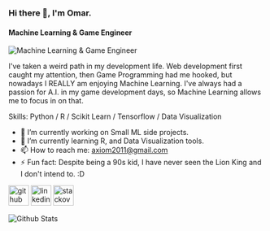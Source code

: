 ### Hi there 👋, I'm Omar.
#### Machine Learning & Game Engineer
![Machine Learning & Game Engineer](https://analyticsinsight.b-cdn.net/wp-content/uploads/2021/02/Machine-Learning-1.jpg)

I've taken a weird path in my development life. Web development first caught my attention, then Game Programming had me hooked, but nowadays I REALLY am enjoying Machine Learning. I've always had a passion for A.I. in my game development days, so Machine Learning allows me to focus in on that.

Skills: Python / R / Scikit Learn / Tensorflow / Data Visualization

- 🔭 I’m currently working on Small ML side projects. 
- 🌱 I’m currently learning R, and Data Visualization tools. 
- 📫 How to reach me: axiom2011@gmail.com 
- ⚡ Fun fact: Despite being a 90s kid, I have never seen the Lion King and I don't intend to. :D 


[<img src='https://cdn.jsdelivr.net/npm/simple-icons@3.0.1/icons/github.svg' alt='github' height='40'>](https://github.com/axiom2018)  [<img src='https://cdn.jsdelivr.net/npm/simple-icons@3.0.1/icons/linkedin.svg' alt='linkedin' height='40'>](https://www.linkedin.com/in/https://www.linkedin.com/in/kwesiemoodie//)  [<img src='https://cdn.jsdelivr.net/npm/simple-icons@3.0.1/icons/stackoverflow.svg' alt='stackoverflow' height='40'>](https://stackoverflow.com/users/https://stackoverflow.com/users/3827505/omar-moodie)  


![Github Stats](https://github-readme-stats.vercel.app/api?username=axiom2018&&show_icons=true&title_color=ffffff&icon_color=bb2acf&text_color=daf7dc&bg_color=151515)

<!---
axiom2018/axiom2018 is a ✨ special ✨ repository because its `README.md` (this file) appears on your GitHub profile.
You can click the Preview link to take a look at your changes.
--->
